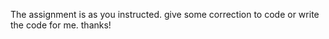 The assignment is as you instructed.
give some correction to code or write the code for me.
thanks!

